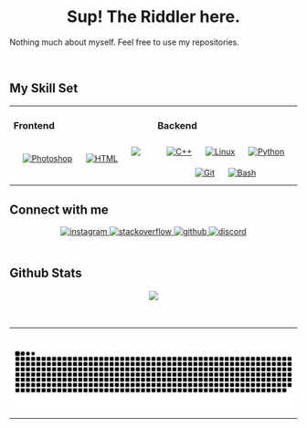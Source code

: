 
# <div align="center">Sup! The Riddler here.

Nothing much about myself. Feel free to use my repositories.</div>  
  

<br/>  


## My Skill Set  
<table><tr><td valign="top" width="33%">



### Frontend  
<div align="center">  
<a href="https://www.adobe.com/in/products/photoshop.html" target="_blank"><img style="margin: 10px" src="https://profilinator.rishav.dev/skills-assets/photoshop-plain.svg" alt="Photoshop" height="50" /></a>  
<a href="https://www.w3schools.com/html/" target="_blank"><img style="margin: 10px" src="https://cdn.svgporn.com/logos/html-5.sv)" alt="HTML" height="50" /></a>  
<a href="https://www.w3.org/Style/CSS/Overview.en.html" target="_blank"><img style="margin: 10px" src="https://cdn.svgporn.com/logos/css-3.svg" height="50" /></a>  
</div>

</td><td valign="top" width="33%">



### Backend  
<div align="center">  
<a href="https://www.cplusplus.com/" target="_blank"><img style="margin: 10px" src="https://profilinator.rishav.dev/skills-assets/cplusplus-original.svg" alt="C++" height="50" /></a>  
<a href="https://www.linux.org/" target="_blank"><img style="margin: 10px" src="https://profilinator.rishav.dev/skills-assets/linux-original.svg" alt="Linux" height="50" /></a>  
<a href="https://www.python.org/" target="_blank"><img style="margin: 10px" src="https://profilinator.rishav.dev/skills-assets/python-original.svg" alt="Python" height="50" /></a>  
<a href="https://github.com/" target="_blank"><img style="margin: 10px" src="https://profilinator.rishav.dev/skills-assets/git-scm-icon.svg" alt="Git" height="50" /></a>  
<a href="https://www.gnu.org/software/bash/" target="_blank"><img style="margin: 10px" src="https://profilinator.rishav.dev/skills-assets/gnu_bash-icon.svg" alt="Bash" height="50" /></a>  
</div>

</td></tr></table>  

## Connect with me  
<div align="center">
<a href="https://instagram.com/bl4ck.pixel" target="_blank">
<img src=https://img.shields.io/badge/instagram-%23000000.svg?&style=for-the-badge&logo=instagram&logoColor=white alt=instagram style="margin-bottom: 5px;" />
</a>
<a href="https://stackoverflow.com/users/17261521" target="_blank">
<img src=https://img.shields.io/badge/stackoverflow-%23F28032.svg?&style=for-the-badge&logo=stackoverflow&logoColor=white alt=stackoverflow style="margin-bottom: 5px;" />
</a>
<a href="https://github.com/An0nymous2" target="_blank">
<img src=https://img.shields.io/badge/github-%2324292e.svg?&style=for-the-badge&logo=github&logoColor=white alt=github style="margin-bottom: 5px;" />
</a>  
<a href="https://discord.gg/gkuZJvmU" target="_blank">
<img src=https://img.shields.io/static/v1?message=Discord&logo=discord&label=&color=7289DA&logoColor=white&labelColor=&style=for-the-badge alt=discord style="margin-bottom: 5px;" />
</a> 
</div>


  

<br/>  


## Github Stats  
<div align="center"><img src="https://github-readme-stats.vercel.app/api?username=TheRiddler2&show_icons=true&count_private=true&hide_border=true" align="center" /></div>  

<br/>  





<br />

----



<br clear="both">

<img src="https://raw.githubusercontent.com/platane/snk/output/github-contribution-grid-snake-dark.svg" alt="Snake animation" />


----
